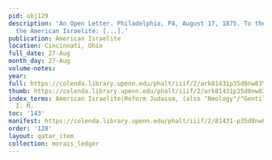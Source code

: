 ```yaml
---
pid: obj129
description: 'An Open Letter. Philadelphia, PA, August 17, 1875. To the Editor of
  the American Israelite: [...].'
publication: American Israelite
location: Cincinnati, Ohio
full_date: 27-Aug
month_day: 27-Aug
volume-notes:
year:
full: https://colenda.library.upenn.edu/phalt/iiif/2/ark81431p35d8nw83%2FSHA256E-s7560512--c943951df4a997d0ea66acf80d212c277ad358af483da0b2556d8ae92159858d.jpeg/full/3500,/0/default.jpg
thumb: https://colenda.library.upenn.edu/phalt/iiif/2/ark81431p35d8nw83%2FSHA256E-s7560512--c943951df4a997d0ea66acf80d212c277ad358af483da0b2556d8ae92159858d.jpeg/full/!200,200/0/default.jpg
index_terms: American Israelite|Reform Judaism, (also "Neology"/"Gentilism")|Wise,
  I. M.
toc: '143'
manifest: https://colenda.library.upenn.edu/phalt/iiif/2/81431-p35d8nw83/manifest
order: '128'
layout: qatar_item
collection: morais_ledger
---
```

